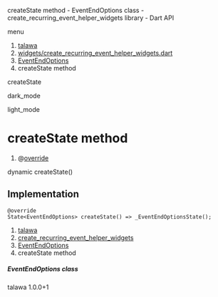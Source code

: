 




createState method - EventEndOptions class - create\_recurring\_event\_helper\_widgets library - Dart API







menu

1. [talawa](../../index.html)
2. [widgets/create\_recurring\_event\_helper\_widgets.dart](../../file-___home_harshil_Desktop_open-source_palisadoes_talawa_lib_widgets_create_recurring_event_helper_widgets/)
3. [EventEndOptions](../../file-___home_harshil_Desktop_open-source_palisadoes_talawa_lib_widgets_create_recurring_event_helper_widgets/EventEndOptions-class.html)
4. createState method

createState


dark\_mode

light\_mode




# createState method


1. @[override](https://api.flutter.dev/flutter/dart-core/override-constant.html)

dynamic
createState()

## Implementation

```
@override
State<EventEndOptions> createState() => _EventEndOptionsState();
```

 


1. [talawa](../../index.html)
2. [create\_recurring\_event\_helper\_widgets](../../file-___home_harshil_Desktop_open-source_palisadoes_talawa_lib_widgets_create_recurring_event_helper_widgets/)
3. [EventEndOptions](../../file-___home_harshil_Desktop_open-source_palisadoes_talawa_lib_widgets_create_recurring_event_helper_widgets/EventEndOptions-class.html)
4. createState method

##### EventEndOptions class





talawa
1.0.0+1






